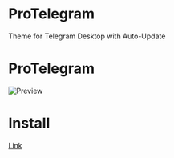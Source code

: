 # ProTelegram
Theme for Telegram Desktop with Auto-Update

# ProTelegram
![Preview](https://github.com/ProChopa/ProTelegram/assets/112766478/24e470a8-e107-4f81-8628-a87170ba5d7f)

# Install
[Link](https://t.me/addtheme/ProTelegram)

